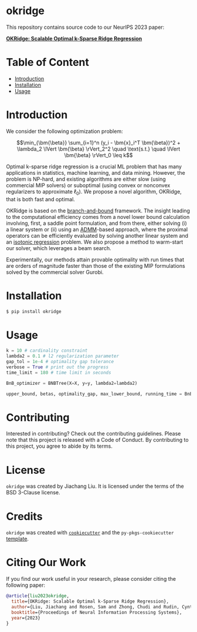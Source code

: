 # okridge <!-- omit in toc -->

This repository contains source code to our NeurIPS 2023 paper:

[**OKRidge: Scalable Optimal k-Sparse Ridge Regression**](https://arxiv.org/abs/2304.06686)

# Table of Content <!-- omit in toc -->
- [Introduction](#introduction)
- [Installation](#installation)
- [Usage](#usage)

# Introduction

We consider the following optimization problem:

$$\min_{\bm{\beta}} \sum_{i=1}^n (y_i - \bm{x}_i^T \bm{\beta})^2 + \lambda_2 \lVert \bm{\beta} \rVert_2^2 \quad \text{s.t.} \quad \lVert \bm{\beta} \rVert_0 \leq k$$

Optimal k-sparse ridge regression is a crucial ML problem that has many applications in statistics, machine learning, and data mining.
However, the problem is NP-hard, and existing algorithms are either slow (using commercial MIP solvers) or suboptimal (using convex or nonconvex regularizers to approximate $\ell_0$).
We propose a novel algorithm, OKRidge, that is both fast and optimal.

OKRidge is based on the [branch-and-bound](https://en.wikipedia.org/wiki/Branch_and_bound) framework.
The insight leading to the computational efficiency comes from a novel lower bound calculation involving, first, a saddle point formulation, and from there, either solving (i) a linear system or (ii) using an [ADMM](https://stanford.edu/~boyd/admm.html)-based approach, where the proximal operators can be efficiently evaluated by solving another linear system and an [isotonic regression](https://en.wikipedia.org/wiki/Isotonic_regression#:~:text=In%20statistics%20and%20numerical%20analysis,to%20the%20observations%20as%20possible.) problem. We also propose a method to warm-start our solver, which leverages a beam search.

Experimentally, our methods attain provable optimality with run times that are orders of magnitude faster than those of the existing MIP formulations solved by the commercial solver Gurobi.


# Installation

```bash
$ pip install okridge
```

# Usage

```python
k = 10 # cardinality constraint
lambda2 = 0.1 # l2 regularization parameter
gap_tol = 1e-4 # optimality gap tolerance
verbose = True # print out the progress
time_limit = 180 # time limit in seconds

BnB_optimizer = BNBTree(X=X, y=y, lambda2=lambda2)

upper_bound, betas, optimality_gap, max_lower_bound, running_time = BnB_optimizer.solve(k = k, gap_tol = gap_tol, verbose = verbose, time_limit = time_limit)
```

# Contributing

Interested in contributing? Check out the contributing guidelines. Please note that this project is released with a Code of Conduct. By contributing to this project, you agree to abide by its terms.

# License

`okridge` was created by Jiachang Liu. It is licensed under the terms of the BSD 3-Clause license.

# Credits <!-- omit in toc -->

`okridge` was created with [`cookiecutter`](https://cookiecutter.readthedocs.io/en/latest/) and the `py-pkgs-cookiecutter` [template](https://github.com/py-pkgs/py-pkgs-cookiecutter).

# Citing Our Work <!-- omit in toc -->

If you find our work useful in your research, please consider citing the following paper:

```BibTeX
@article{liu2023okridge,
  title={OKRidge: Scalable Optimal k-Sparse Ridge Regression},
  author={Liu, Jiachang and Rosen, Sam and Zhong, Chudi and Rudin, Cynthia},
  booktitle={Proceedings of Neural Information Processing Systems},
  year={2023}
}
```
